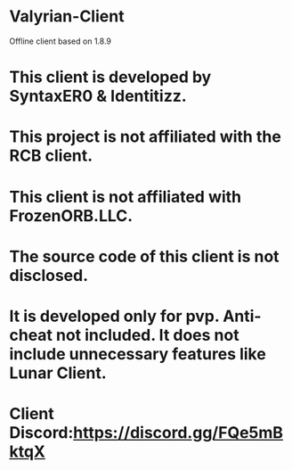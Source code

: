 # Valyrian-Client
Offline client based on 1.8.9

# This client is developed by SyntaxER0 & Identitizz.
# This project is not affiliated with the RCB client.
# This client is not affiliated with FrozenORB.LLC.
# The source code of this client is not disclosed.

# It is developed only for pvp. Anti-cheat not included. It does not include unnecessary features like Lunar Client.
# Client Discord:https://discord.gg/FQe5mBktqX 


